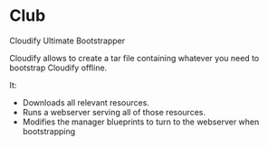 # Club
Cloudify Ultimate Bootstrapper


Cloudify allows to create a tar file containing whatever you need to bootstrap Cloudify offline.

It:

* Downloads all relevant resources.
* Runs a webserver serving all of those resources.
* Modifies the manager blueprints to turn to the webserver when bootstrapping
